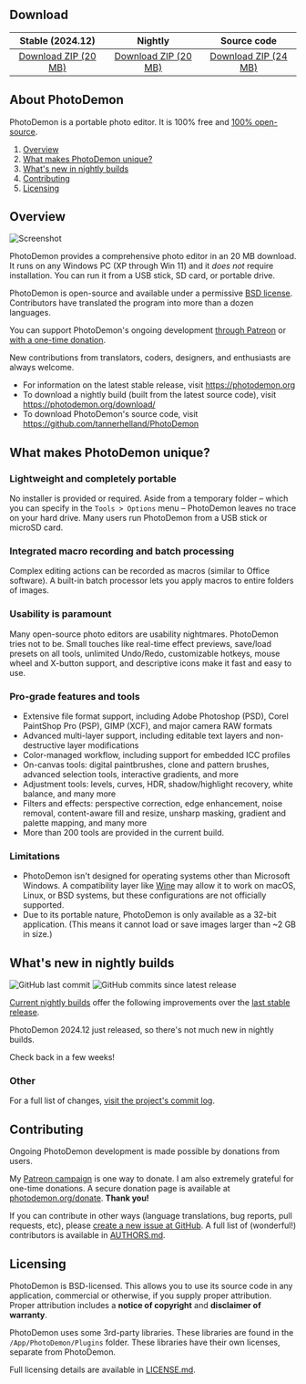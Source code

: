 ## Download

| Stable (2024.12) | Nightly | Source code |
| :----------: | :-------------: | :---------: |
| [Download ZIP (20 MB)](https://github.com/tannerhelland/PhotoDemon/releases/download/v2024.12/PhotoDemon-2024.12.zip) | [Download ZIP (20 MB)](https://github.com/tannerhelland/PhotoDemon/releases/download/PhotoDemon-nightly/PhotoDemon-nightly.zip) | [Download ZIP (24 MB)](https://github.com/tannerhelland/PhotoDemon/archive/main.zip) |

## About PhotoDemon

PhotoDemon is a portable photo editor.  It is 100% free and [100% open-source](https://github.com/tannerhelland/PhotoDemon/blob/main/README.md#licensing).  

1. [Overview](#overview)
2. [What makes PhotoDemon unique?](#what-makes-photodemon-unique)
3. [What's new in nightly builds](#whats-new-in-nightly-builds)
4. [Contributing](#contributing)
5. [Licensing](#licensing)

## Overview

![Screenshot](https://photodemon.org/media/images/photodemon_9.0.png)

PhotoDemon provides a comprehensive photo editor in an 20 MB download.  It runs on any Windows PC (XP through Win 11) and it *does not* require installation.  You can run it from a USB stick, SD card, or portable drive.

PhotoDemon is open-source and available under a permissive [BSD license](#licensing).  Contributors have translated the program into more than a dozen languages.

You can support PhotoDemon's ongoing development [through Patreon](https://www.patreon.com/photodemon) or [with a one-time donation](https://photodemon.org/donate/).

New contributions from translators, coders, designers, and enthusiasts are always welcome.

* For information on the latest stable release, visit https://photodemon.org
* To download a nightly build (built from the latest source code), visit https://photodemon.org/download/
* To download PhotoDemon's source code, visit https://github.com/tannerhelland/PhotoDemon

## What makes PhotoDemon unique?

### Lightweight and completely portable
No installer is provided or required.  Aside from a temporary folder – which you can specify in the `Tools > Options` menu – PhotoDemon leaves no trace on your hard drive.  Many users run PhotoDemon from a USB stick or microSD card.

### Integrated macro recording and batch processing
Complex editing actions can be recorded as macros (similar to Office software).  A built-in batch processor lets you apply macros to entire folders of images.

### Usability is paramount
Many open-source photo editors are usability nightmares.  PhotoDemon tries not to be.  Small touches like real-time effect previews, save/load presets on all tools, unlimited Undo/Redo, customizable hotkeys, mouse wheel and X-button support, and descriptive icons make it fast and easy to use.

### Pro-grade features and tools
* Extensive file format support, including Adobe Photoshop (PSD), Corel PaintShop Pro (PSP), GIMP (XCF), and major camera RAW formats
* Advanced multi-layer support, including editable text layers and non-destructive layer modifications 
* Color-managed workflow, including support for embedded ICC profiles
* On-canvas tools: digital paintbrushes, clone and pattern brushes, advanced selection tools, interactive gradients, and more
* Adjustment tools: levels, curves, HDR, shadow/highlight recovery, white balance, and many more
* Filters and effects: perspective correction, edge enhancement, noise removal, content-aware fill and resize, unsharp masking, gradient and palette mapping, and many more
* More than 200 tools are provided in the current build.

### Limitations

* PhotoDemon isn't designed for operating systems other than Microsoft Windows.  A compatibility layer like [Wine](http://www.winehq.org/) may allow it to work on macOS, Linux, or BSD systems, but these configurations are not officially supported.
* Due to its portable nature, PhotoDemon is only available as a 32-bit application.  (This means it cannot load or save images larger than ~2 GB in size.)

## What's new in nightly builds

![GitHub last commit](https://img.shields.io/github/last-commit/tannerhelland/PhotoDemon?style=flat-square)  ![GitHub commits since latest release](https://img.shields.io/github/commits-since/tannerhelland/PhotoDemon/latest?style=flat-square&color=light-green)

[Current nightly builds](https://photodemon.org/download/) offer the following improvements over the [last stable release](https://photodemon.org/2022/09/08/photodemon-9-0.html).

PhotoDemon 2024.12 just released, so there's not much new in nightly builds.

Check back in a few weeks!

### Other

For a full list of changes, [visit the project's commit log](https://github.com/tannerhelland/PhotoDemon/commits/main).

## Contributing

Ongoing PhotoDemon development is made possible by donations from users.

My [Patreon campaign](https://www.patreon.com/photodemon) is one way to donate.  I am also extremely grateful for one-time donations.  A secure donation page is available at [photodemon.org/donate](https://photodemon.org/donate/).  **Thank you!**

If you can contribute in other ways (language translations, bug reports, pull requests, etc), please [create a new issue at GitHub](https://github.com/tannerhelland/PhotoDemon/issues).  A full list of (wonderful!) contributors is available in [AUTHORS.md](https://github.com/tannerhelland/PhotoDemon/blob/main/AUTHORS.md).

## Licensing

PhotoDemon is BSD-licensed.  This allows you to use its source code in any application, commercial or otherwise, if you supply proper attribution.  Proper attribution includes a **notice of copyright** and **disclaimer of warranty**.

PhotoDemon uses some 3rd-party libraries.  These libraries are found in the `/App/PhotoDemon/Plugins` folder.  These libraries have their own licenses, separate from PhotoDemon.

Full licensing details are available in [LICENSE.md](https://github.com/tannerhelland/PhotoDemon/blob/main/LICENSE.md).
